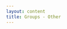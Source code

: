 ```yaml
---
layout: content
title: Groups - Other
---
```


<div class="content-contents text-left" data-open="false" data-icon="&#xf068;,&#xf067;"><embed/></div>


